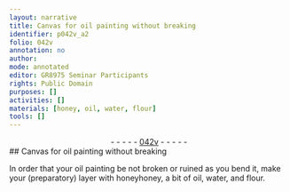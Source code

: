 ```yaml
---
layout: narrative
title: Canvas for oil painting without breaking
identifier: p042v_a2
folio: 042v
annotation: no
author:
mode: annotated
editor: GR8975 Seminar Participants
rights: Public Domain
purposes: []
activities: []
materials: [honey, oil, water, flour]
tools: []
---
```


 <div class="folio" align="center">- - - - - <a href="http://gallica.bnf.fr/ark:/12148/btv1b10500001g/f90.image" target="_blank">042v</a> - - - - - </div>   
## Canvas for oil painting without breaking

 
In order that your oil painting be not broken or ruined as you bend it, make your (preparatory) layer with <span class="material">honey</span>honey, a bit of <span class="material">oil</span>, <span class="material">water</span>, and <span class="material">flour</span>.
 